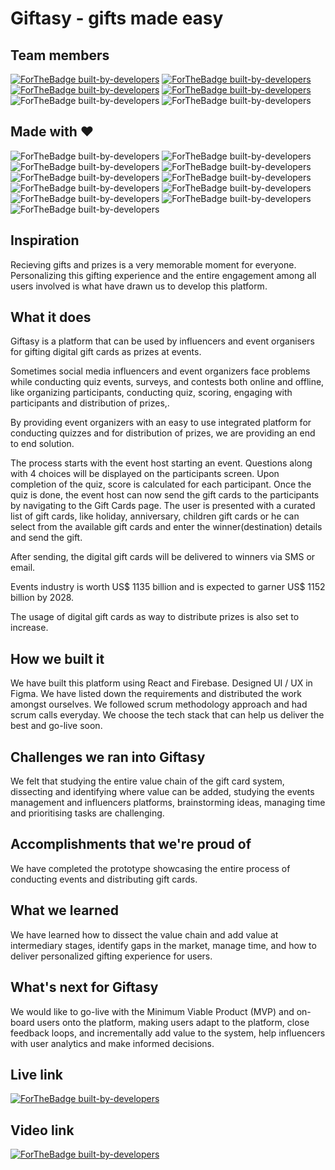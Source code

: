 # Giftasy - gifts made easy

## Team members

[![ForTheBadge built-by-developers](https://img.shields.io/badge/-Naveen%20Saharan-orange?style=for-the-badge)](https://github.com/nvnsaharan)
<space><space>
[![ForTheBadge built-by-developers](https://img.shields.io/badge/-Nishat-ff69b4?style=for-the-badge)](https://github.com/NishatAMS)
<space><space>
[![ForTheBadge built-by-developers](https://img.shields.io/badge/-Ayush-yellow?style=for-the-badge)](https://github.com/Ayushgup85)
<space><space>
[![ForTheBadge built-by-developers](https://img.shields.io/badge/-Manoj%20Saharan-green?style=for-the-badge)](https://github.com/manojxk)
<space><space>
![ForTheBadge built-by-developers](https://img.shields.io/badge/-RT%20Rao-blue?style=for-the-badge)
<space><space>
![ForTheBadge built-by-developers](https://img.shields.io/badge/-Swanand%20Apte-pink?style=for-the-badge)
<space><space>

## Made with :heart:

![ForTheBadge built-by-developers](https://img.shields.io/badge/React-20232A?style=for-the-badge&logo=react&logoColor=61DAFB)<space><space>
![ForTheBadge built-by-developers](https://img.shields.io/badge/Material--UI-0081CB?style=for-the-badge&logo=material-ui&logoColor=white)
<space><space>
![ForTheBadge built-by-developers](https://img.shields.io/badge/React_Router-CA4245?style=for-the-badge&logo=react-router&logoColor=white)
<space><space>
![ForTheBadge built-by-developers](https://img.shields.io/badge/firebase-ffca28?style=for-the-badge&logo=firebase&logoColor=black)
<space><space>
![ForTheBadge built-by-developers](https://img.shields.io/badge/Netlify-00C7B7?style=for-the-badge&logo=netlify&logoColor=white)
<space><space>
![ForTheBadge built-by-developers](https://img.shields.io/badge/Figma-F24E1E?style=for-the-badge&logo=figma&logoColor=white)
<space><space>
![ForTheBadge built-by-developers](https://img.shields.io/badge/CSS3-1572B6?style=for-the-badge&logo=css3&logoColor=white)
<space><space>
![ForTheBadge built-by-developers](https://img.shields.io/badge/JavaScript-323330?style=for-the-badge&logo=javascript&logoColor=F7DF1E)
<space><space>
![ForTheBadge built-by-developers](https://img.shields.io/badge/npm-CB3837?style=for-the-badge&logo=npm&logoColor=white)
<space><space>
![ForTheBadge built-by-developers](https://img.shields.io/badge/Git-F05032?style=for-the-badge&logo=git&logoColor=white)
<space><space>
![ForTheBadge built-by-developers](https://img.shields.io/badge/Visual_Studio_Code-0078D4?style=for-the-badge&logo=visual%20studio%20code&logoColor=white)

## Inspiration

Recieving gifts and prizes is a very memorable moment for everyone. Personalizing this gifting experience and the entire engagement among all users involved is what have drawn us to develop this platform.

## What it does

Giftasy is a platform that can be used by influencers and event organisers for gifting digital gift cards as prizes at events.

Sometimes social media influencers and event organizers face problems while conducting quiz events, surveys, and contests both online and offline, like organizing participants, conducting quiz, scoring, engaging with participants and distribution of prizes,.

By providing event organizers with an easy to use integrated platform for conducting quizzes and for distribution of prizes, we are providing an end to end solution.

The process starts with the event host starting an event. Questions along with 4 choices will be displayed on the participants screen. Upon completion of the quiz, score is calculated for each participant. Once the quiz is done, the event host can now send the gift cards to the participants by navigating to the Gift Cards page. The user is presented with a curated list of gift cards, like holiday, anniversary, children gift cards or he can select from the available gift cards and enter the winner(destination) details and send the gift.

After sending, the digital gift cards will be delivered to winners via SMS or email.

Events industry is worth US$ 1135 billion and is expected to garner US$ 1152 billion by 2028.

The usage of digital gift cards as way to distribute prizes is also set to increase.

## How we built it

We have built this platform using React and Firebase. Designed UI / UX in Figma.
We have listed down the requirements and distributed the work amongst ourselves. We followed scrum methodology approach and had scrum calls everyday. We choose the tech stack that can help us deliver the best and go-live soon.

## Challenges we ran into Giftasy

We felt that studying the entire value chain of the gift card system, dissecting and identifying where value can be added, studying the events management and influencers platforms, brainstorming ideas, managing time and prioritising tasks are challenging.

## Accomplishments that we're proud of

We have completed the prototype showcasing the entire process of conducting events and distributing gift cards.

## What we learned

We have learned how to dissect the value chain and add value at intermediary stages, identify gaps in the market, manage time, and how to deliver personalized gifting experience for users.

## What's next for Giftasy

We would like to go-live with the Minimum Viable Product (MVP) and on-board users onto the platform, making users adapt to the platform, close feedback loops, and incrementally add value to the system, help influencers with user analytics and make informed decisions.

## Live link

[![ForTheBadge built-by-developers](https://img.shields.io/badge/-Live%20Demo-white?style=for-the-badge)](https://easygifts.netlify.app)

## Video link

[![ForTheBadge built-by-developers](https://img.shields.io/badge/YouTube-FF0000?style=for-the-badge&logo=youtube&logoColor=white)](https://youtu.be/3VUzLS7mlx4)
